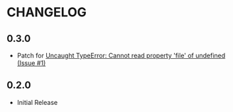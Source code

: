 # CHANGELOG

## 0.3.0

* Patch for [Uncaught TypeError: Cannot read property 'file' of undefined (Issue #1)](https://github.com/michaelmano/WinterM/issues/1)

## 0.2.0

* Initial Release

